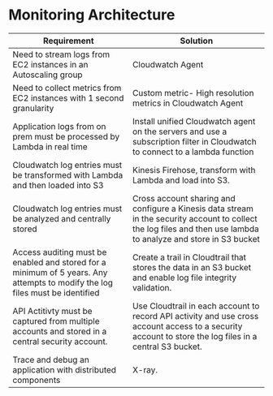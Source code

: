 # Monitoring Architecture

| Requirement | Solution |
| --- | --- |
| Need to stream logs from EC2 instances in an Autoscaling group | Cloudwatch Agent |
|Need to collect metrics from EC2 instances with 1 second granularity| Custom metric- High resolution metrics in Cloudwatch Agent|
|Application logs from on prem must be processed by Lambda in real time|Install unified Cloudwatch agent on the servers and use a subscription filter in Cloudwatch to connect to a lambda function|
|Cloudwatch log entries must be transformed with Lambda and then loaded into S3|Kinesis Firehose, transform with Lambda and load into S3.|
|Cloudwatch log entries must be analyzed and centrally stored|Cross account sharing and configure a Kinesis data stream in the security account to collect the log files and then use lambda to analyze and store in S3 bucket|
|Access auditing must be enabled and stored for a minimum of 5 years. Any attempts to modify the log files must be identified|Create a trail in Cloudtrail that stores the data in an S3 bucket and enable log file integrity validation.|
|API Actitivty must be captured from multiple accounts and stored in a central security account.|Use Cloudtrail in each account to record API activity and use cross account access to a security account to store the log files in a central S3 bucket.|
|Trace and debug an application with distributed components|X-ray.|
